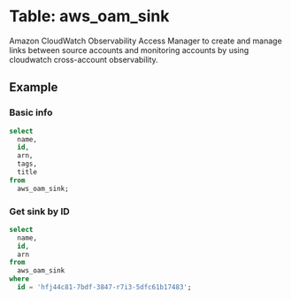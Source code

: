 # Table: aws_oam_sink

Amazon CloudWatch Observability Access Manager to create and manage links between source accounts and monitoring accounts by using cloudwatch cross-account observability.

## Example

### Basic info

```sql
select
  name,
  id,
  arn,
  tags,
  title
from
  aws_oam_sink;
```

### Get sink by ID

```sql
select
  name,
  id,
  arn
from
  aws_oam_sink
where
  id = 'hfj44c81-7bdf-3847-r7i3-5dfc61b17483';
```